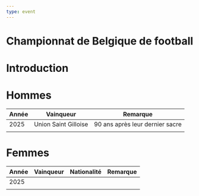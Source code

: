 ```yaml
---
type: event
---
```


# Championnat de Belgique de football

# Introduction

# Hommes

| Année | Vainqueur            | Remarque                        |
| ----- | -------------------- | ------------------------------- |
| 2025  | Union Saint Gilloise | 90 ans après leur dernier sacre |
|       |                      |                                 |
# Femmes

| Année | Vainqueur | Nationalité | Remarque |
| ----- | --------- | ----------- | -------- |
| 2025  |           |             |          |
|       |           |             |          |
